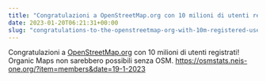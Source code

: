 ```yaml
---
title: "Congratulazioni a OpenStreetMap.org con 10 milioni di utenti registrati"
date: 2023-01-20T06:21:31+00:00
slug: "congratulations-to-the-openstreetmap-org-with-10m-registered-users"
---
```


Congratulazioni a [OpenStreetMap.org](http://OpenStreetMap.org/) con 10 milioni di utenti registrati! Organic Maps non sarebbero possibili senza OSM. <https://osmstats.neis-one.org/?item=members&date=19-1-2023>
